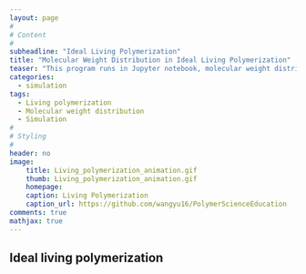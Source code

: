 ```yaml
---
layout: page
#
# Content
#
subheadline: "Ideal Living Polymerization"
title: "Molecular Weight Distribution in Ideal Living Polymerization"
teaser: "This program runs in Jupyter notebook, molecular weight distribution information in ideal living polymerization with different average chain length."
categories:
  - simulation
tags:
  - Living polymerization
  - Molecular weight distribution
  - Simulation
#
# Styling
#
header: no
image:
    title: Living_polymerization_animation.gif
    thumb: Living_polymerization_animation.gif
    homepage: 
    caption: Living Polymerization
    caption_url: https://github.com/wangyu16/PolymerScienceEducation
comments: true
mathjax: true
---
```




## Ideal living polymerization







